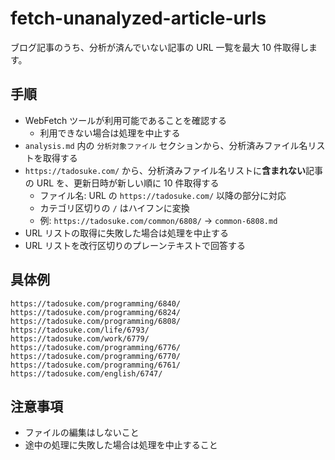 # fetch-unanalyzed-article-urls

ブログ記事のうち、分析が済んでいない記事の URL 一覧を最大 10 件取得します。

## 手順

- WebFetch ツールが利用可能であることを確認する
  - 利用できない場合は処理を中止する
- `analysis.md` 内の `分析対象ファイル` セクションから、分析済みファイル名リストを取得する
- `https://tadosuke.com/` から、分析済みファイル名リストに**含まれない**記事の URL を、更新日時が新しい順に 10 件取得する
  - ファイル名: URL の `https://tadosuke.com/` 以降の部分に対応
  - カテゴリ区切りの `/` はハイフンに変換
  - 例: `https://tadosuke.com/common/6808/` → `common-6808.md`
- URL リストの取得に失敗した場合は処理を中止する
- URL リストを改行区切りのプレーンテキストで回答する

## 具体例

```
https://tadosuke.com/programming/6840/
https://tadosuke.com/programming/6824/
https://tadosuke.com/programming/6808/
https://tadosuke.com/life/6793/
https://tadosuke.com/work/6779/
https://tadosuke.com/programming/6776/
https://tadosuke.com/programming/6770/
https://tadosuke.com/programming/6761/
https://tadosuke.com/english/6747/
```

## 注意事項

- ファイルの編集はしないこと
- 途中の処理に失敗した場合は処理を中止すること
